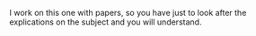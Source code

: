 I work on this one with papers, so you have just to look after the explications on the subject and you will understand.
